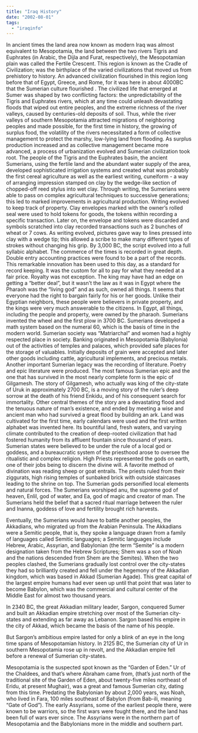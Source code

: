 ```yaml
---
title: "Iraq History"
date: "2002-08-01"
tags: 
  - "iraqinfo"
---
```


In ancient times the land area now known as modern Iraq was almost equivalent to Mesopotamia, the land between the two rivers Tigris and Euphrates (in Arabic, the Dijla and Furat, respectively), the Mesopotamian plain was called the Fertile Crescent. This region is known as the Cradle of Civilization; was the birthplace of the varied civilizations that moved us from prehistory to history. An advanced civilization flourished in this region long before that of Egypt, Greece, and Rome, for it was here in about 4000BC that the Sumerian culture flourished . The civilized life that emerged at Sumer was shaped by two conflicting factors: the unpredictability of the Tigris and Euphrates rivers, which at any time could unleash devastating floods that wiped out entire peoples, and the extreme richness of the river valleys, caused by centuries-old deposits of soil. Thus, while the river valleys of southern Mesopotamia attracted migrations of neighboring peoples and made possible, for the first time in history, the growing of surplus food, the volatility of the rivers necessitated a form of collective management to protect the marshy, low-lying land from flooding. As surplus production increased and as collective management became more advanced, a process of urbanization evolved and Sumerian civilization took root. The people of the Tigris and the Euphrates basin, the ancient Sumerians, using the fertile land and the abundant water supply of the area, developed sophisticated irrigation systems and created what was probably the first cereal agriculture as well as the earliest writing, cuneiform - a way of arranging impression stamped on clay by the wedge-like section of chopped-off reed stylus into wet clay. Through writing, the Sumerians were able to pass on complex agricultural techniques to successive generations; this led to marked improvements in agricultural production. Writing evolved to keep track of property. Clay envelopes marked with the owner’s rolled seal were used to hold tokens for goods, the tokens within recording a specific transaction. Later on, the envelope and tokens were discarded and symbols scratched into clay recorded transactions such as 2 bunches of wheat or 7 cows. As writing evolved, pictures gave way to lines pressed into clay with a wedge tip; this allowed a scribe to make many different types of strokes without changing his grip. By 3,000 BC, the script evolved into a full syllabic alphabet. The commerce of the times is recorded in great depth. Double entry accounting practices were found to be a part of the records. This remarkable innovation has been used to this day, as a standard for record keeping. It was the custom for all to pay for what they needed at a fair price. Royalty was not exception. The king may have had an edge on getting a “better deal”, but it wasn’t the law as it was in Egypt where the Pharaoh was the “living god” and as such, owned all things. It seems that everyone had the right to bargain fairly for his or her goods. Unlike their Egyptian neighbors, these people were believers in private property, and the kings were very much answerable to the citizens. In Egypt, all things, including the people and property, were owned by the pharaoh. Sumerians invented the wheel and the first plow in 3700 BC. Sumerians developed a math system based on the numeral 60, which is the basis of time in the modern world. Sumerian society was “Matriarchal” and women had a highly respected place in society. Banking originated in Mesopotamia (Babylonia) out of the activities of temples and palaces, which provided safe places for the storage of valuables. Initially deposits of grain were accepted and later other goods including cattle, agricultural implements, and precious metals. Another important Sumerian legacy was the recording of literature. Poetry and epic literature were produced. The most famous Sumerian epic and the one that has survived in the most nearly complete form is the epic of Gilgamesh. The story of Gilgamesh, who actually was king of the city-state of Uruk in approximately 2700 BC, is a moving story of the ruler’s deep sorrow at the death of his friend Enkidu, and of his consequent search for immortality. Other central themes of the story are a devastating flood and the tenuous nature of man’s existence, and ended by meeting a wise and ancient man who had survived a great flood by building an ark. Land was cultivated for the first time, early calendars were used and the first written alphabet was invented here. Its bountiful land, fresh waters, and varying climate contributed to the creation of deep-rooted civilization that had fostered humanity from its affluent fountain since thousand of years. Sumerian states were believed to be under the rule of a local god or goddess, and a bureaucratic system of the priesthood arose to oversee the ritualistic and complex religion. High Priests represented the gods on earth, one of their jobs being to discern the divine will. A favorite method of divination was reading sheep or goat entrails. The priests ruled from their ziggurats, high rising temples of sunbaked brick with outside staircases leading to the shrine on top. The Sumerian gods personified local elements and natural forces. The Sumerians worshiped anu, the supreme god of heaven, Enlil, god of water, and Ea, god of magic and creator of man. The Sumerians held the belief that a sacred ritual marriage between the ruler and Inanna, goddess of love and fertility brought rich harvests.

Eventually, the Sumerians would have to battle another peoples, the Akkadians, who migrated up from the Arabian Peninsula. The Akkadians were a Semitic people, that is, they spoke a language drawn from a family of languages called Semitic languages; a Semitic languages include Hebrew, Arabic, Assyrian, and Babylonian (the term “Semite” is a modern designation taken from the Hebrew Scriptures; Shem was a son of Noah and the nations descended from Shem are the Semites). When the two peoples clashed, the Sumerians gradually lost control over the city-states they had so brilliantly created and fell under the hegemony of the Akkadian kingdom, which was based in Akkad (Sumerian Agade). This great capital of the largest empire humans had ever seen up until that point that was later to become Babylon, which was the commercial and cultural center of the Middle East for almost two thousand years.

In 2340 BC, the great Akkadian military leader, Sargon, conquered Sumer and built an Akkadian empire stretching over most of the Sumerian city-states and extending as far away as Lebanon. Sargon based his empire in the city of Akkad, which became the basis of the name of his people.

But Sargon’s ambitious empire lasted for only a blink of an eye in the long time spans of Mesopotamian history. In 2125 BC, the Sumerian city of Ur in southern Mesopotamia rose up in revolt, and the Akkadian empire fell before a renewal of Sumerian city-states.

Mesopotamia is the suspected spot known as the “Garden of Eden.” Ur of the Chaldees, and that’s where Abraham came from, (that’s just north of the traditional site of the Garden of Eden, about twenty-five miles northeast of Eridu, at present Mughair), was a great and famous Sumerian city, dating from this time. Predating the Babylonian by about 2,000 years, was Noah, who lived in Fara, 100 miles southeast of Babylon (from Bab-ili, meaning “Gate of God”). The early Assyrians, some of the earliest people there, were known to be warriors, so the first wars were fought there, and the land has been full of wars ever since. The Assyrians were in the northern part of Mesopotamia and the Babylonians more in the middle and southern part.
